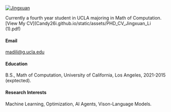 
[![Jingxuan](https://img.shields.io/badge/main-github-blue?logo=github)](https://github.com/Candy26i)

Currently a fourth year student in UCLA majoring in Math of Computation.
[View My CV](Candy26i.github.io/static/assets/PHD_CV_Jingxuan_Li (1).pdf)

#### Email
madili@g.ucla.edu

#### Education
B.S., Math of Computation, University of California, Los Angeles, 2021-2015 (exptected).

#### Research Interests
Machine Learning, Optimization, AI Agents, Vison-Language Models.

